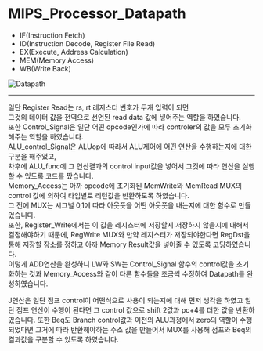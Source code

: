 # MIPS_Processor_Datapath

+ IF(Instruction Fetch)
+ ID(Instruction Decode, Register File Read)
+ EX(Execute, Address Calculation)
+ MEM(Memory Access)
+ WB(Write Back)

![Datapath](https://user-images.githubusercontent.com/64410393/108399917-fef62000-725d-11eb-8d44-14a0fff01240.JPG)



---
일단 Register Read는 rs, rt 레지스터 번호가 두개 입력이 되면  
그것의 데이터 값을 전역으로 선언된 read data 값에 넣어주는 역할을 하였습니다.  
또한 Control_Signal은 일단 어떤 opcode인가에 따라 controler의 값을 모두 초기화 해주는 역할을 하였습니다.  
ALU_control_Signal은 ALUop에 따라서 ALU제어에 어떤 연산을 수행하는지에 대한 구분을 해주었고,  
차후에 ALU_func에 그 연산결과의 control input값을 넣어서 그것에 따라 연산을 실행할 수 있도록 코드를 짰습니다.  
Memory_Access는 아까 opcode에 초기화된 MemWrite와 MemRead MUX의 control 값에 의하여 타입별로 리턴값을 반환하도록 하였습니다.  
그 전에 MUX는 시그널 0,1에 따라 아웃풋을 어떤 아웃풋을 내는지에 대한 함수로 만들었습니다.  
또한, Register_Write에서는 이 값을 레지스터에 저장할지 저장하지 않을지에 대해서 결정해야하기 때문에,
RegWrite MUX와 만약 레지스터가 저장되야한다면 RegDst을 통해 저장할 장소를 정하고 아까 Memory Result값을 넣어줄 수 있도록 코딩하였습니다.  
이렇게 ADD연산을 완성하니 LW와 SW는 Control_Signal 함수의 control값을 초기화하는 것과 Memory_Access와 같이 다른 함수들을 조금씩 수정하여 Datapath를 완성하였습니다.

J연산은 일단 점프 control이 어떤식으로 사용이 되는지에 대해 먼저 생각을 하였고 일단 점프 연산이 수행이 된다면 그 control 값으로 shift 2값과 pc+4를 더한 값을 반환하였습니다. 또한 Beq도 Branch control값과 이전의 ALU과정에서 zero의 역할이 수행되었다면 그거에 따라 반환해야하는 주소 값을 만들어서 MUX를 사용해 점프와 Beq의 결과값을 구분할 수 있도록 하였습니다. 
